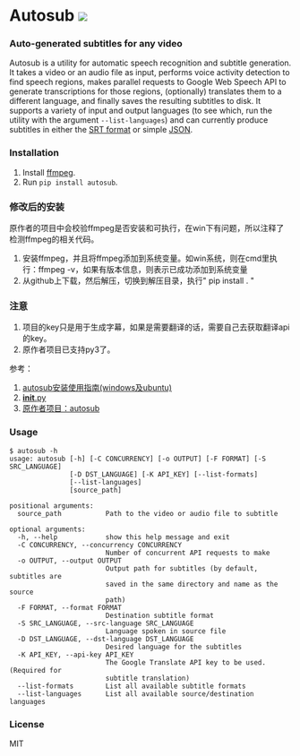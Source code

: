 # Autosub <a href="https://pypi.python.org/pypi/autosub"><img src="https://img.shields.io/pypi/v/autosub.svg"></img></a>
  
### Auto-generated subtitles for any video

Autosub is a utility for automatic speech recognition and subtitle generation. It takes a video or an audio file as input, performs voice activity detection to find speech regions, makes parallel requests to Google Web Speech API to generate transcriptions for those regions, (optionally) translates them to a different language, and finally saves the resulting subtitles to disk. It supports a variety of input and output languages (to see which, run the utility with the argument `--list-languages`) and can currently produce subtitles in either the [SRT format](https://en.wikipedia.org/wiki/SubRip) or simple [JSON](https://en.wikipedia.org/wiki/JSON).

### Installation

1. Install [ffmpeg](https://www.ffmpeg.org/).
2. Run `pip install autosub`.

### 修改后的安装
原作者的项目中会校验ffmpeg是否安装和可执行，在win下有问题，所以注释了检测ffmpeg的相关代码。
1. 安装ffmpeg，并且将ffmpeg添加到系统变量。如win系统，则在cmd里执行：ffmpeg -v，如果有版本信息，则表示已成功添加到系统变量
2. 从github上下载，然后解压，切换到解压目录，执行" pip install . "

### 注意
1. 项目的key只是用于生成字幕，如果是需要翻译的话，需要自己去获取翻译api的key。
2. 原作者项目已支持py3了。

参考：
1. [autosub安装使用指南(windows及ubuntu)](https://binglinggroup.github.io/archives/autosub%E5%AE%89%E8%A3%85%E4%BD%BF%E7%94%A8%E6%8C%87%E5%8D%97(windows%E5%8F%8Aubuntu).html#windows%E4%BD%BF%E7%94%A8pip%E5%AE%89%E8%A3%85autosub)
2. [__init__.py](https://github.com/BingLingGroup/autosub/blob/dev/autosub/__init__.py)
3. [原作者项目：autosub](https://github.com/agermanidis/autosub)

### Usage

```
$ autosub -h
usage: autosub [-h] [-C CONCURRENCY] [-o OUTPUT] [-F FORMAT] [-S SRC_LANGUAGE]
               [-D DST_LANGUAGE] [-K API_KEY] [--list-formats]
               [--list-languages]
               [source_path]

positional arguments:
  source_path           Path to the video or audio file to subtitle

optional arguments:
  -h, --help            show this help message and exit
  -C CONCURRENCY, --concurrency CONCURRENCY
                        Number of concurrent API requests to make
  -o OUTPUT, --output OUTPUT
                        Output path for subtitles (by default, subtitles are
                        saved in the same directory and name as the source
                        path)
  -F FORMAT, --format FORMAT
                        Destination subtitle format
  -S SRC_LANGUAGE, --src-language SRC_LANGUAGE
                        Language spoken in source file
  -D DST_LANGUAGE, --dst-language DST_LANGUAGE
                        Desired language for the subtitles
  -K API_KEY, --api-key API_KEY
                        The Google Translate API key to be used. (Required for
                        subtitle translation)
  --list-formats        List all available subtitle formats
  --list-languages      List all available source/destination languages
```

### License

MIT
